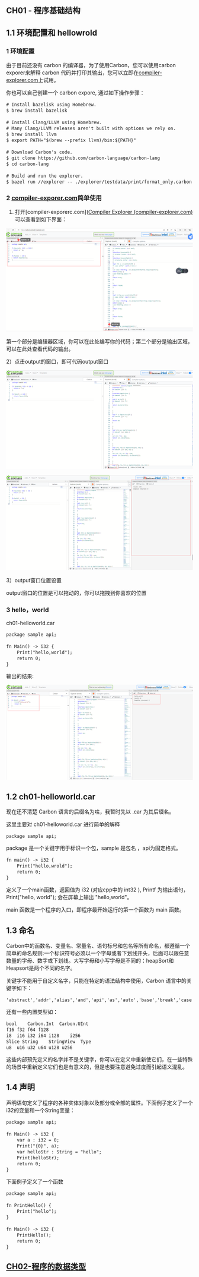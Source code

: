 ## CH01 - 程序基础结构

## 1.1 环境配置和 hellowrold

### 1 环境配置

由于目前还没有 carbon 的编译器，为了使用Carbon，您可以使用carbon exporer来解释 carbon 代码并打印其输出，您可以立即在[compiler-explorer.com](http://carbon.compiler-explorer.com/)上试用。

你也可以自己创建一个 carbon expore, 通过如下操作步骤：

```shell
# Install bazelisk using Homebrew.
$ brew install bazelisk

# Install Clang/LLVM using Homebrew.
# Many Clang/LLVM releases aren't built with options we rely on.
$ brew install llvm
$ export PATH="$(brew --prefix llvm)/bin:${PATH}"

# Download Carbon's code.
$ git clone https://github.com/carbon-language/carbon-lang
$ cd carbon-lang

# Build and run the explorer.
$ bazel run //explorer -- ./explorer/testdata/print/format_only.carbon
```

### 2 [compiler-exporer.com](http://carbon.compiler-explorer.com/)简单使用

1) 打开[compiler-exporerc.com]([Compiler Explorer (compiler-explorer.com)](https://carbon.compiler-explorer.com/) 可以查看到如下界面：

![image-20220830081127411](./img/image-20220830081127411.png)

第一个部分是编辑器区域，你可以在此处编写你的代码；第二个部分是输出区域，可以在此处查看代码的输出。

2）点击output的窗口，即可代码output窗口

![image-20220830081618610](./img/image-20220830081618610.png)

![image-20220830081702315](./img/image-20220830081702315.png)

3）output窗口位置设置

output窗口的位置是可以拖动的，你可以拖拽到你喜欢的位置

### 3 hello，world

ch01-helloworld.car

```carbon
package sample api;

fn Main() -> i32 {
    Print("hello,world");
    return 0;
}
```

输出的结果:

![image-20220830082549232](./img/image-20220830082549232.png)



## 1.2 ch01-helloworld.car

现在还不清楚  Carbon 语言的后缀名为啥，我暂时先以 .car 为其后缀名。

这里主要对 ch01-helloworld.car 进行简单的解释

```carbon
package sample api;
```

package 是一个关键字用于标识一个包，sample 是包名 ，api为固定格式。

```
fn main() -> i32 {
	Print("hello,wrold");
	return 0;
}
```

定义了一个main函数，返回值为 i32 (对应cpp中的 int32 ), Printf 为输出语句，Print("hello, world"); 会在屏幕上输出 "hello,world"。

main 函数是一个程序的入口，即程序最开始运行的第一个函数为 main 函数。

## 1.3 命名

Carbon中的函数名、变量名、常量名、语句标号和包名等所有命名，都遵循一个简单的命名规则:一个标识符号必须以一个字母或者下划线开头，后面可以跟任意数量的字母、数字或下划线。大写字母和小写字母是不同的：heapSort和Heapsort是两个不同的名字。

关键字不能用于自定义名字，只能在特定的语法结构中使用，Carbon 语言中的关键字如下：

```
'abstract','addr','alias','and','api','as','auto','base','break','case','class','constraint','continue','default','else','extends','external','final','fn','for','forall','friend','if','impl','import','in','interface','is','let','library','like','match','me','namespace','not','observe','or','override','package','partial','private','protected','return',returned','then','_','var','virtual','where','while',
```

还有一些内置类型如：

```
bool	Carbon.Int	Carbon.UInt
f16	f32	f64	f128	
i8	i16	i32	i64	i128	i256	
Slice String	StringView	Type	
u8	u16	u32	u64	u128 u256
```

这些内部预先定义的名字并不是关键字，你可以在定义中重新使它们，在一些特殊的场景中重新定义它们也是有意义的，但是也要注意避免过度而引起语义混乱。

## 1.4 声明

声明语句定义了程序的各种实体对象以及部分或全部的属性。下面例子定义了一个i32的变量和一个String变量：

```
package sample api;

fn Main() -> i32 {
    var a : i32 = 0;
    Print("{0}", a);
    var helloStr : String = "hello";
    Print(helloStr);
    return 0;
}
```

下面例子定义了一个函数

```
package sample api;

fn PrintHello() {
    Print("hello");
}

fn Main() -> i32 {
    PrintHello();
    return 0;
}

```



## [CH02-程序的数据类型](程序的数据类型.md)

